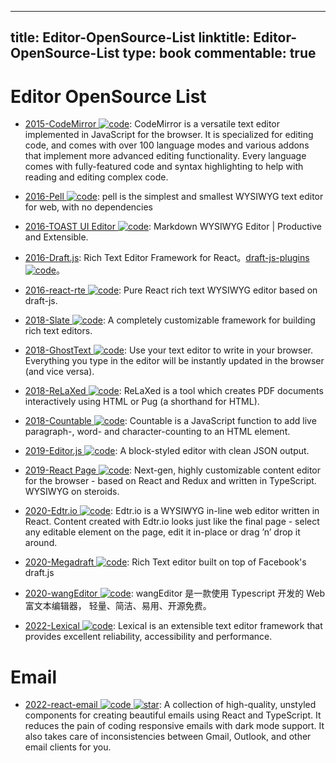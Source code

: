 
---
title: Editor-OpenSource-List
linktitle: Editor-OpenSource-List
type: book
commentable: true
---

# Editor OpenSource List

- [2015-CodeMirror ![code](https://ng-tech.icu/assets/code.svg)](https://github.com/codemirror/CodeMirror): CodeMirror is a versatile text editor implemented in JavaScript for the browser. It is specialized for editing code, and comes with over 100 language modes and various addons that implement more advanced editing functionality. Every language comes with fully-featured code and syntax highlighting to help with reading and editing complex code.

- [2016-Pell ![code](https://ng-tech.icu/assets/code.svg)](https://github.com/jaredreich/pell): pell is the simplest and smallest WYSIWYG text editor for web, with no dependencies

- [2016-TOAST UI Editor ![code](https://ng-tech.icu/assets/code.svg)](https://parg.co/UVY): Markdown WYSIWYG Editor | Productive and Extensible.

- [2016-Draft.js](https://facebook.github.io/draft-js/): Rich Text Editor Framework for React。[draft-js-plugins ![code](https://ng-tech.icu/assets/code.svg)](https://www.draft-js-plugins.com/)。

- [2016-react-rte ![code](https://ng-tech.icu/assets/code.svg)](https://github.com/sstur/react-rte): Pure React rich text WYSIWYG editor based on draft-js.

- [2018-Slate ![code](https://ng-tech.icu/assets/code.svg)](https://github.com/ianstormtaylor/slate): A completely customizable framework for building rich text editors.

- [2018-GhostText ![code](https://ng-tech.icu/assets/code.svg)](https://github.com/GhostText/GhostText): Use your text editor to write in your browser. Everything you type in the editor will be instantly updated in the browser (and vice versa).

- [2018-ReLaXed ![code](https://ng-tech.icu/assets/code.svg)](https://github.com/RelaxedJS/ReLaXed): ReLaXed is a tool which creates PDF documents interactively using HTML or Pug (a shorthand for HTML).

- [2018-Countable ![code](https://ng-tech.icu/assets/code.svg)](https://github.com/RadLikeWhoa/Countable/blob/master/README.md): Countable is a JavaScript function to add live paragraph-, word- and character-counting to an HTML element.

- [2019-Editor.js ![code](https://ng-tech.icu/assets/code.svg)](https://github.com/codex-team/editor.js): A block-styled editor with clean JSON output.

- [2019-React Page ![code](https://ng-tech.icu/assets/code.svg)](https://github.com/react-page/react-page): Next-gen, highly customizable content editor for the browser - based on React and Redux and written in TypeScript. WYSIWYG on steroids.

- [2020-Edtr.io ![code](https://ng-tech.icu/assets/code.svg)](https://edtr.io): Edtr.io is a WYSIWYG in-line web editor written in React. Content created with Edtr.io looks just like the final page - select any editable element on the page, edit it in-place or drag ’n’ drop it around.

- [2020-Megadraft ![code](https://ng-tech.icu/assets/code.svg)](https://github.com/globocom/megadraft): Rich Text editor built on top of Facebook's draft.js

- [2020-wangEditor ![code](https://ng-tech.icu/assets/code.svg)](https://github.com/wangeditor-team/wangEditor): wangEditor 是一款使用 Typescript 开发的 Web 富文本编辑器， 轻量、简洁、易用、开源免费。

- [2022-Lexical ![code](https://ng-tech.icu/assets/code.svg)](https://github.com/facebook/lexical): Lexical is an extensible text editor framework that provides excellent reliability, accessibility and performance.

# Email

- [2022-react-email ![code](https://ng-tech.icu/assets/code.svg) ![star](https://img.shields.io/github/stars/resendlabs/react-email)](https://github.com/resendlabs/react-email): A collection of high-quality, unstyled components for creating beautiful emails using React and TypeScript. It reduces the pain of coding responsive emails with dark mode support. It also takes care of inconsistencies between Gmail, Outlook, and other email clients for you.

    